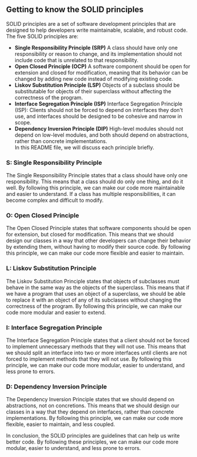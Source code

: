 ## **Getting to know the SOLID principles**
SOLID principles are a set of software development principles that are designed to help developers write maintainable, scalable, and robust code. The five SOLID principles are:

- **Single Responsibility Principle (SRP)**
  A class should have only one responsibility or reason to change, and its implementation should not include code that is unrelated to that responsibility.
- **Open Closed Principle (OCP)**
  A software component should be open for extension and closed for modification, meaning that its behavior can be changed by adding new code instead of modifying existing code.
- **Liskov Substitution Principle (LSP)**
  Objects of a subclass should be substitutable for objects of their superclass without affecting the correctness of the program.
- **Interface Segregation Principle (ISP)**
  Interface Segregation Principle (ISP): Clients should not be forced to depend on interfaces they don't use, and interfaces should be designed to be cohesive and narrow in scope.
- **Dependency Inversion Principle (DIP)**
  High-level modules should not depend on low-level modules, and both should depend on abstractions, rather than concrete implementations.
<br>In this README file, we will discuss each principle briefly.

### S: Single Responsibility Principle
The Single Responsibility Principle states that a class should have only one responsibility. This means that a class should do only one thing, and do it well. By following this principle, we can make our code more maintainable and easier to understand. If a class has multiple responsibilities, it can become complex and difficult to modify.

### O: Open Closed Principle
The Open Closed Principle states that software components should be open for extension, but closed for modification. This means that we should design our classes in a way that other developers can change their behavior by extending them, without having to modify their source code. By following this principle, we can make our code more flexible and easier to maintain.

### L: Liskov Substitution Principle
The Liskov Substitution Principle states that objects of subclasses must behave in the same way as the objects of the superclass. This means that if we have a program that uses an object of a superclass, we should be able to replace it with an object of any of its subclasses without changing the correctness of the program. By following this principle, we can make our code more modular and easier to extend.

### I: Interface Segregation Principle
The Interface Segregation Principle states that a client should not be forced to implement unnecessary methods that they will not use. This means that we should split an interface into two or more interfaces until clients are not forced to implement methods that they will not use. By following this principle, we can make our code more modular, easier to understand, and less prone to errors.

### D: Dependency Inversion Principle
The Dependency Inversion Principle states that we should depend on abstractions, not on concretions. This means that we should design our classes in a way that they depend on interfaces, rather than concrete implementations. By following this principle, we can make our code more flexible, easier to maintain, and less coupled.

In conclusion, the SOLID principles are guidelines that can help us write better code. By following these principles, we can make our code more modular, easier to understand, and less prone to errors.